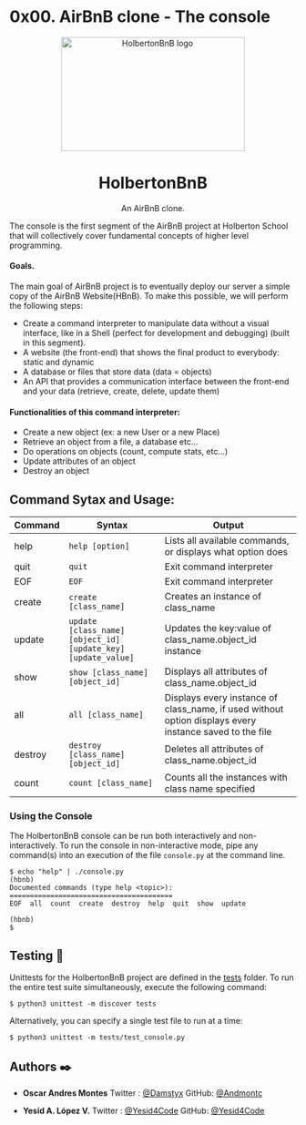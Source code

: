 # 0x00. AirBnB clone - The console
<p align="center">
  <img src="https://github.com/bdbaraban/AirBnB_clone/blob/master/assets/hbnb_logo.png" alt="HolbertonBnB logo" width="80%" height="200">
</p>

<h1 align="center">HolbertonBnB</h1>
<p align="center">An AirBnB clone.</p>


The console is the first segment of the AirBnB project at Holberton School that will collectively cover fundamental concepts of higher level programming.
#### Goals.
The main goal of AirBnB project is to eventually deploy our server a simple copy of the AirBnB Website(HBnB). To make this possible, we will perform the following steps:
* Create a command interpreter to manipulate data without a visual interface, like in a Shell (perfect for development and debugging) (built in this segment).
*  A website (the front-end) that shows the final product to everybody: static and dynamic
* A database or files that store data (data = objects)
* An API that provides a communication interface between the front-end and your data (retrieve, create, delete, update them)

#### Functionalities of this command interpreter:
* Create a new object (ex: a new User or a new Place)
* Retrieve an object from a file, a database etc...
* Do operations on objects (count, compute stats, etc...)
* Update attributes of an object
* Destroy an object


## Command Sytax and Usage:

Command | Syntax | Output
------- | ------ | ------
help | `help [option]` | Lists all available commands, or displays what option does
quit | `quit` | Exit command interpreter
EOF | `EOF` | Exit command interpreter
create | `create [class_name]` | Creates an instance of class_name
update | `update [class_name] [object_id] [update_key] [update_value]` | Updates the key:value of class_name.object_id instance
show | `show [class_name] [object_id]` | Displays all attributes of class_name.object_id
all | `all [class_name]` | Displays every instance of class_name, if used without option displays every instance saved to the file
destroy | `destroy [class_name] [object_id]` | Deletes all attributes of class_name.object_id
count | `count [class_name]` | Counts all the instances with class name specified

### Using the Console

The HolbertonBnB console can be run both interactively and non-interactively. 
To run the console in non-interactive mode, pipe any command(s) into an execution 
of the file `console.py` at the command line.

```
$ echo "help" | ./console.py
(hbnb) 
Documented commands (type help <topic>):
========================================
EOF  all  count  create  destroy  help  quit  show  update

(hbnb) 
$
```

## Testing :straight_ruler:

Unittests for the HolbertonBnB project are defined in the [tests](./tests) 
folder. To run the entire test suite simultaneously, execute the following command:

```
$ python3 unittest -m discover tests
```

Alternatively, you can specify a single test file to run at a time:

```
$ python3 unittest -m tests/test_console.py
```

## Authors :black_nib:
* **Oscar Andres Montes** Twitter : <a href="https://twitter.com/Damstyx">@Damstyx</a> GitHub: <a href="https://github.com/Andmotc">@Andmontc</a>

* **Yesid A. López V.** Twitter : <a href="https://twitter.com/Yesid4Code">@Yesid4Code</a> GitHub: <a href="https://github.com/Yesid4Code">@Yesid4Code</a>